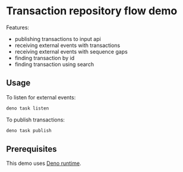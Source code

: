 # Transaction repository flow demo

Features:

- publishing transactions to input api
- receiving external events with transactions
- receiving external events with sequence gaps
- finding transaction by id
- finding transaction using search

## Usage

To listen for external events:

```bash
deno task listen
```

To publish transactions:

```bash
deno task publish
```

## Prerequisites

This demo uses [Deno runtime](https://deno.land/).
